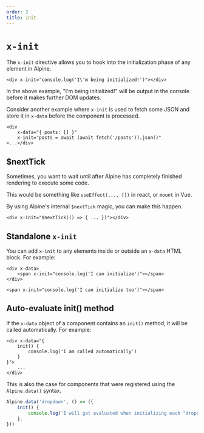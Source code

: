 ```yaml
---
order: 2
title: init
---
```


# `x-init`

The `x-init` directive allows you to hook into the initialization phase of any element in Alpine.

```alpine
<div x-init="console.log('I\'m being initialized!')"></div>
```

In the above example, "I\'m being initialized!" will be output in the console before it makes further DOM updates.

Consider another example where `x-init` is used to fetch some JSON and store it in `x-data` before the component is processed.

```alpine
<div
    x-data="{ posts: [] }"
    x-init="posts = await (await fetch('/posts')).json()"
>...</div>
```

<a name="next-tick"></a>
## $nextTick

Sometimes, you want to wait until after Alpine has completely finished rendering to execute some code.

This would be something like `useEffect(..., [])` in react, or `mount` in Vue.

By using Alpine's internal `$nextTick` magic, you can make this happen.

```alpine
<div x-init="$nextTick(() => { ... })"></div>
```

<a name="standalone-x-init"></a>
## Standalone `x-init`

You can add `x-init` to any elements inside or outside an `x-data` HTML block. For example:

```alpine
<div x-data>
    <span x-init="console.log('I can initialize')"></span>
</div>

<span x-init="console.log('I can initialize too')"></span>
```

<a name="auto-evaluate-init-method"></a>
## Auto-evaluate init() method

If the `x-data` object of a component contains an `init()` method, it will be called automatically. For example:

```alpine
<div x-data="{
    init() {
        console.log('I am called automatically')
    }
}">
    ...
</div>
```

This is also the case for components that were registered using the `Alpine.data()` syntax.

```js
Alpine.data('dropdown', () => ({
    init() {
        console.log('I will get evaluated when initializing each "dropdown" component.')
    },
}))
```
